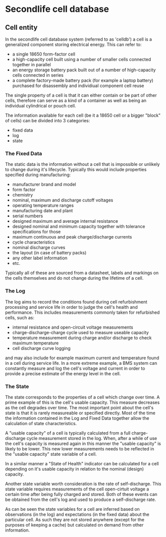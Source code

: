 # Secondlife cell database


## Cell entity

In the secondlife cell database system (referred to as 'celldb') a cell is a generalized component storing electrical energy. This can refer to:

- a single 18650 form-factor cell
- a high-capacity cell built using a number of smaller cells connected together in parallel
- an energy storage battery pack built out of a number of high-capacity cells connected in series
- a complete factory-made battery pack (for example a laptop battery) purchased for disassembly and individiual component cell reuse

The single property of a cell is that it can either contain or be part of other cells, therefore can serve as a kind of a container as well 
as being an individual cylindrical or pouch cell. 

The information available for each cell (be it a 18650 cell or a bigger "block" of cells) can be divided into 3 categories:

- fixed data
- log
- state

### The Fixed Data

The static data is the information without a cell that is impossible or unlikely to change during it's lifecycle. Typically this would 
include properties specified during manufacturing:

- manufacturer brand and model
- form factor
- chemistry
- nominal, maximum and discharge cutoff voltages
- operating temperature ranges
- manufacturing date and plant
- serial numbers
- designed maximum and average internal resistance
- designed nominal and minimum capacity together with tolerance specifications for those
- maximum continuous and peak charge/discharge currents
- cycle characteristics
- nominal discharge curves
- the layout (in case of battery packs)
- any other label information
- etc.

Typically all of these are sourced from a datasheet, labels and markings on the cells themselves and do not change during the lifetime of a cell. 

### The Log

The log aims to record the conditions found during cell refurbishment processing and service life in order to judge the cell's health and performance. This includes measurements commonly taken for refurbished cells, such as:

- internal resistance and open-circuit voltage measurements
- charge-discharge-charge cycle used to measure useable capacity
- temperature measurement during charge and/or discharge to check maximum temperature
- cell discharge curve logging

and may also include for example maximum current and temperature found in a cell during service life. In a more extreme example, 
a BMS system can constantly measure and log the cell's voltage and current in order to provide a precise estimate of the energy
level in the cell.

### The State

The state corresponds to the properties of a cell which change over time. A prime example of this is the cell's usable 
capacity. This measure decreases as the cell degrades over time. The most important point about the cell's state is that it is
rarely measureable or specified directly. Most of the time the information contained in the Log and Fixed Data together allow
the calculation of state characteristics. 

A "usable capacity" of a cell is typically calculated from a full charge-discharge cycle measurement stored in the log. When, 
after a while of use the cell's capacity is measured again in this manner the "usable capacity" is likely to be lower. This new 
lower measurements needs to be reflected in the "usable capacity" state variable of a cell.

In a similar manner a "State of Health" indicator can be calculated for a cell depending on it's usable capacity in relation to
the nominal (design) capacity.

Another state variable worth consideration is the rate of self-discharge. This state variable requires measurements of the cell
open-cirtuit voltage a certain time after being fully charged and stored. Both of these events can be obtained from the cell's log
and used to produce a self-discharge rate.

As can be seen the state variables for a cell are inferred based on observations (in the log) and expectations (in the fixed data) about the particular cell. As such they are not stored anywhere (except for the purposes of keeping a cache) but calculated on demand from other information.

